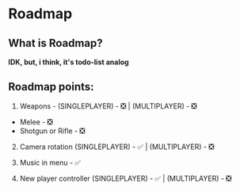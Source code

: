 # Roadmap

## What is Roadmap?
**IDK, but, i think, it's todo-list analog**

## Roadmap points:
1. Weapons - (SINGLEPLAYER) - ❎ | (MULTIPLAYER) - ❎
  - Melee - ❎
  - Shotgun or Rifle - ❎

2. Camera rotation (SINGLEPLAYER) - ✅ | (MULTIPLAYER) - ❎

3. Music in menu - ✅

4. New player controller (SINGLEPLAYER) - ✅ | (MULTIPLAYER) - ❎
